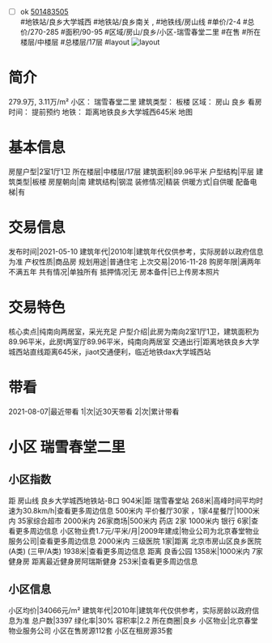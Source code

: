 - [ ] ok [501483505](https://bj.5i5j.com/ershoufang/501483505.html)  
 #地铁站/良乡大学城西 #地铁站/良乡南关 ,  #地铁线/房山线
#单价/2-4 #总价/270-285 #面积/90-95   #区域/房山/良乡/小区-瑞雪春堂二里 #在售 #所在楼层/中楼层 #总楼层/17层 #layout 
![layout](http://image2a.5i5j.com/bdir/layout/cb704c6aa41b43ebaa75813a48e2c560.jpg_P5.jpg) 
# 简介 
 279.9万,  3.11万/m² 
小区： 瑞雪春堂二里
建筑类型： 板楼
区域： 房山 良乡
看房时间： 提前预约
地铁： 距离地铁良乡大学城西645米 地图
# 基本信息 
 房屋户型|2室1厅1卫
所在楼层|中楼层/17层
建筑面积|89.96平米
户型结构|平层
建筑类型|板楼
房屋朝向|南
建筑结构|钢混
装修情况|精装
供暖方式|自供暖
配备电梯|有
# 交易信息 
 发布时间|2021-05-10
建筑年代|2010年|建筑年代仅供参考，实际房龄以政府信息为准
产权性质|商品房
规划用途|普通住宅
上次交易|2016-11-28
购房年限|满两年不满五年
共有情况|单独所有
抵押情况|无
房本备件|已上传房本照片
# 交易特色 
 核心卖点|纯南向两居室，采光充足
户型介绍|此房为南向2室1厅1卫，建筑面积为89.96平米，此房t两室厅89.96平米，纯南向两居室
交通出行|距离地铁良乡大学城西站直线距离645米，jiaot交通便利，临近地铁dax大学城西站
# 带看 
 2021-08-07|最近带看	 1|次|近30天带看	 2|次|累计带看
# 小区 瑞雪春堂二里
## 小区指数 
 距 房山线 良乡大学城西地铁站-B口 904米|距 瑞雪春堂站 268米|高峰时间平均时速为30.8km/h|查看更多周边信息
500米内 平价餐厅30家 ，1家4星餐厅|1000米内 35家综合超市
2000米内 26家商场|500米内 药店 2家
1000米内 银行 6家|查看更多周边信息
小区物业费1.7元/平米/月|2009年建成|物业公司为北京春堂物业服务公司|查看更多周边信息
2000米内 三级医院 1家|距离 北京市房山区良乡医院(A类) (三甲/A类) 1938米|查看更多周边信息
距离 良香公园 1358米|1000米内 7家 健身房
距离最近健身房阿瑞斯健身 253米|查看更多周边信息
## 小区信息 
 小区均价|34066元/m²
建筑年代|2010年|建筑年代仅供参考，实际房龄以政府信息为准
总户数|3397
绿化率|30%
容积率|2.2
所在商圈|良乡
小区物业|北京春堂物业服务公司
小区在售房源112套
小区在租房源35套
